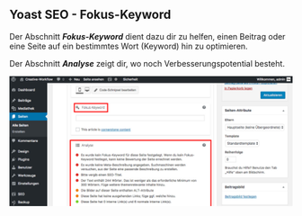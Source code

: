 ## Yoast SEO - Fokus-Keyword

Der Abschnitt _**Fokus-Keyword**_ dient dazu dir zu helfen, einen Beitrag oder eine Seite auf ein bestimmtes Wort (Keyword) hin zu optimieren.

Der Abschnitt _**Analyse**_ zeigt dir, wo noch Verbesserungspotential besteht.

![image](./assets/yoast_seo_plugin_focus_keyword.jpg)
